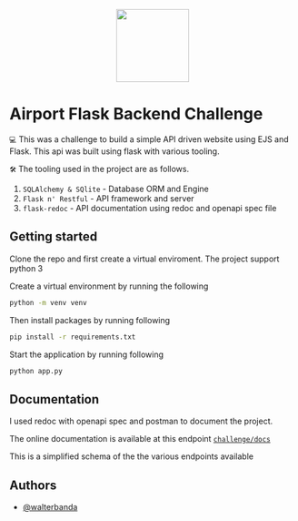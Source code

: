 
<p align="center">
    <img align="center" src="https://cdn.dribbble.com/users/60166/screenshots/10872300/media/ba277eb11fa7c7b2e3014d0f9a0ada71.jpeg" height="128">
</p>

# Airport Flask Backend Challenge

`💻` This was a challenge to build a simple API driven website using EJS and Flask. This api was built using flask with various tooling.

`🛠️` The tooling used in the project are as follows.
> 
1. `SQLAlchemy & SQlite` - Database ORM and Engine
2. `Flask n' Restful` - API framework and server
3. `flask-redoc` - API documentation using redoc and openapi spec file

## Getting started
Clone the repo and first create a virtual enviroment. The project support python 3

Create a virtual environment by running the following
``` bash
python -m venv venv
```

Then install packages by running following
``` bash
pip install -r requirements.txt
```

Start the application by running following
``` bash
python app.py
```


## Documentation
I used redoc with openapi spec and postman to document the project.

The online documentation is available at this endpoint 
[`challenge/docs`](https://airport-flask-backend.walterbanda.repl.co/docs)

This is a simplified schema of the the various endpoints available


## Authors

- [@walterbanda](https://www.github.com/mmurima-kai)

